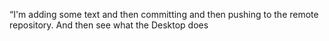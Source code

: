 “I'm adding
some text and then committing and then pushing to the remote repository. And then see
what the Desktop does